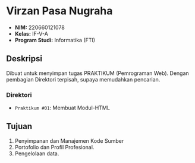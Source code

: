 # Virzan Pasa Nugraha

- **NIM:** 220660121078
- **Kelas:** IF-V-A
- **Program Studi:** Informatika (FTI)

## Deskripsi
Dibuat untuk menyimpan tugas PRAKTIKUM (Pemrograman Web). Dengan pembagian Direktori terpisah, supaya memudahkan pencarian.

### Direktori
- `Praktikum #01`: Membuat Modul-HTML

## Tujuan
1. Penyimpanan dan Manajemen Kode Sumber
2. Portofolio dan Profil Profesional.
3. Pengelolaan data.